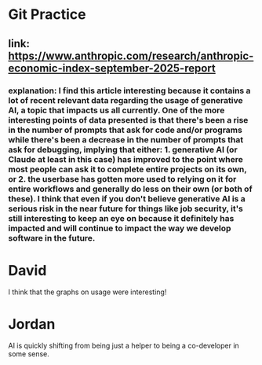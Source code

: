 # Git Practice


## link: https://www.anthropic.com/research/anthropic-economic-index-september-2025-report

### explanation: I find this article interesting because it contains a lot of recent relevant data regarding the usage of generative AI, a topic that impacts us all currently. One of the more interesting points of data presented is that there's been a rise in the number of prompts that ask for code and/or programs while there's been a decrease in the number of prompts that ask for debugging, implying that either: 1. generative AI (or Claude at least in this case) has improved to the point where most people can ask it to complete entire projects on its own, or 2. the userbase has gotten more used to relying on it for entire workflows and generally do less on their own (or both of these). I think that even if you don't believe generative AI is a serious risk in the near future for things like job security, it's still interesting to keep an eye on because it definitely has impacted and will continue to impact the way we develop software in the future.


# David 
I think that the graphs on usage were interesting!

# Jordan
AI is quickly shifting from being just a helper to being a co-developer in some sense.
